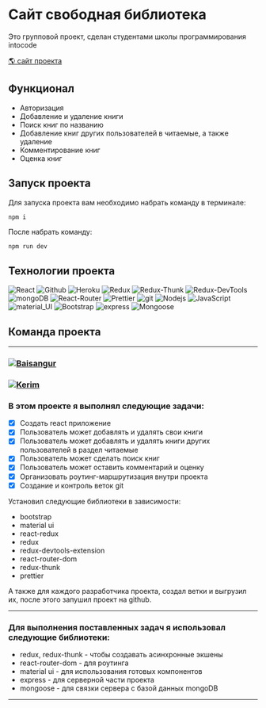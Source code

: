 # Сайт свободная библиотека

Это групповой проект, сделан студентами школы программирования intocode

<p><a href="https://free-library-app.herokuapp.com/" target="_blank">🌎 сайт проекта</a></p>

## Функционал

* Авторизация
* Добавление и удаление книги
* Поиск книг по названию
* Добавление книг других пользователей в читаемые, а также удаление
* Комментирование книг
* Оценка книг

## Запуск проекта

Для запуска проекта вам необходимо набрать команду в терминале:

```sh 
npm i
```

После набрать команду:

```
npm run dev
```

## Технологии проекта

<p>
  <img alt="React" src="https://img.shields.io/badge/-React-45b8d8?style=for-the-badge&logo=react&logoColor=white" />
  <img alt="Github" src="https://img.shields.io/badge/-Github-black?style=for-the-badge&logo=github&logoColor=white" />
  <img alt="Heroku" src="https://img.shields.io/badge/-Heroku-764ABC?style=for-the-badge&logo=heroku&logoColor=white" />
  <img alt="Redux" src="https://img.shields.io/badge/-Redux-430098?style=for-the-badge&logo=redux&logoColor=white" />
  <img alt="Redux-Thunk" src="https://img.shields.io/badge/-Redux_Thunk-white?style=for-the-badge&logo=Redux&logoColor=430098" />
  <img alt="Redux-DevTools" src="https://img.shields.io/badge/-Redux_Dev_Tools-430098?style=for-the-badge&logo=Redux&logoColor=white" />
  <img alt="mongoDB" src="https://img.shields.io/badge/-mongo_db-white?style=for-the-badge&logo=mongoDB&logoColor=creen" />
  <img alt="React-Router" src="https://img.shields.io/badge/-React_Router-black?style=for-the-badge&logo=react-router&logoColor=orange" />
  <img alt="Prettier" src="https://img.shields.io/badge/-Prettier-grey?style=for-the-badge&logo=Prettier&logoColor=orange" />
  <img alt="git" src="https://img.shields.io/badge/-Git-F05032?style=for-the-badge&logo=git&logoColor=white" />
  <img alt="Nodejs" src="https://img.shields.io/badge/-Nodejs-43853d?style=for-the-badge&logo=Node.js&logoColor=white" />
  <img alt="JavaScript" src="https://img.shields.io/badge/-JavaScript-yellow?style=for-the-badge&logo=JavaScript&logoColor=white" />
  <img alt="material_UI" src="https://img.shields.io/badge/-Bootstrap-430098?style=for-the-badge&logo=bootstrap&logoColor=white" />
  <img alt="Bootstrap" src="https://img.shields.io/badge/-material_ui-blue?style=for-the-badge&logo=materialui&logoColor=white" />
  <img alt="express" src="https://img.shields.io/badge/-express-black?style=for-the-badge&logo=express&logoColor=white" />
  <img alt="Mongoose" src="https://img.shields.io/badge/-Mongoose-darkblue?style=for-the-badge&logo=&logoColor=white" />
</p>


## Команда проекта

---

<h3>
  <a href="https://github.com/BaisangurIdigov">
    <img alt="Baisangur" src="https://img.shields.io/badge/-Baisangur_Idigov-black?style=for-the-badge&logo=github&logoColor=white" />
  </a>
</h3>

<h3>
  <a href="https://github.com/kerim-in">
    <img alt="Kerim" src="https://img.shields.io/badge/-Kerim_in-black?style=for-the-badge&logo=github&logoColor=white" />
  </a>
</h3>

### В этом проекте я выполнял следующие задачи:

- [x] Создать react приложение
- [x] Пользователь может добавлять и удалять свои книги
- [x] Пользователь может добавлять и удалять книги других пользователей в раздел читаемые
- [x] Пользователь может сделать поиск книг 
- [x] Пользователь может оставить комментарий и оценку
- [x] Организовать роутинг-маршрутизация внутри проекта
- [x] Создание и контроль веток git

Установил следующие библиотеки в зависимости:

- bootstrap
- material ui
- react-redux
- redux
- redux-devtools-extension
- react-router-dom
- redux-thunk
- prettier

А также для каждого разработчика проекта, создал ветки и выгрузил их, после этого запушил проект на github.

---

### Для выполнения поставленных задач я использовал следующие библиотеки:

- redux, redux-thunk - чтобы создавать асинхронные экшены
- react-router-dom - для роутинга
- material ui - для использования готовых компонентов
- express - для серверной части проекта
- mongoose - для связки сервера с базой данных mongoDB

---
